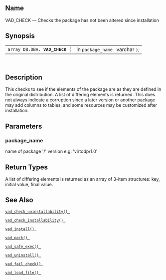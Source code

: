 <div>

<div>

</div>

<div>

## Name

VAD_CHECK — Checks the package has not been altered since installation

</div>

<div>

## Synopsis

<div>

|                                     |                                 |
|-------------------------------------|---------------------------------|
| `array DB.DBA. `**`VAD_CHECK`**` (` | in `package_name ` varchar `)`; |

<div>

 

</div>

</div>

</div>

<div>

## Description

This checks to see if the elements of the package are as they are
defined in the original distribution. A list of differing elements is
returned. This does not always indicate a corruption since a later
version or another package may add columns to tables, and some resources
may be customized after installation.

</div>

<div>

## Parameters

<div>

### package_name

name of package '/' version e.g: 'virtodp/1.0'

</div>

</div>

<div>

## Return Types

A list of differing elements is returned as an array of 3-item
structures: key, initial value, final value.

</div>

<div>

## See Also

<a href="fn_vad_check_uninstallability.html" class="link"
title="VAD_CHECK_UNINSTALLABILITY"><code
class="function">vad_check_uninstallability() </code></a>

<a href="fn_vad_check_installability.html" class="link"
title="VAD_CHECK_INSTALLABILITY"><code
class="function">vad_check_installability() </code></a>

<a href="fn_vad_install.html" class="link" title="VAD_INSTALL"><code
class="function">vad_install() </code></a>

<a href="fn_vad_pack.html" class="link" title="VAD_PACK"><code
class="function">vad_pack() </code></a>

<a href="fn_vad_safe_exec.html" class="link" title="VAD_SAFE_EXEC"><code
class="function">vad_safe_exec() </code></a>

<a href="fn_vad_uninstall.html" class="link" title="VAD_UNINSTALL"><code
class="function">vad_uninstall() </code></a>

<a href="fn_vad_fail_check.html" class="link"
title="VAD_FAIL_CHECK"><code
class="function">vad_fail_check() </code></a>

<a href="fn_vad_load_file.html" class="link" title="VAD_LOAD_FILE"><code
class="function">vad_load_file() </code></a>

</div>

</div>
